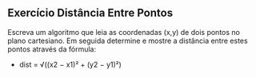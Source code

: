 ## Exercício Distância Entre Pontos
Escreva um algoritmo que leia as coordenadas (x,y) de dois pontos no plano cartesiano. Em seguida determine e mostre a distância entre estes pontos através da fórmula:

* dist = √((x2 − x1)² + (y2 − y1)²)